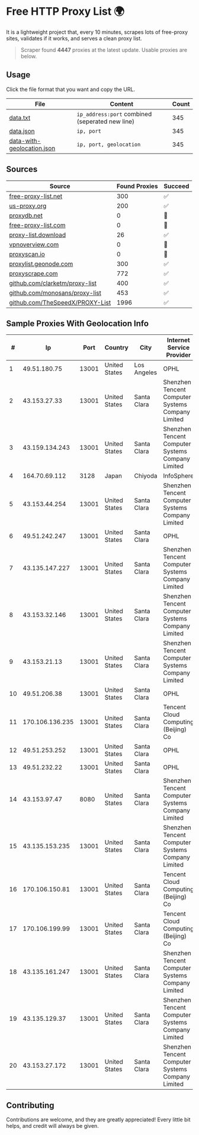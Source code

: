 
# Free HTTP Proxy List 🌍

It is a lightweight project that, every 10 minutes, scrapes lots of free-proxy sites, validates if it works, and serves a clean proxy list.


> Scraper found **4447** proxies at the latest update. Usable proxies are below.

## Usage

Click the file format that you want and copy the URL.


|File|Content|Count|
|----|-------|-----|
|[data.txt](https://raw.githubusercontent.com/themiralay/Proxy-List-World/master/data.txt)|`ip_address:port` combined (seperated new line)|345|
|[data.json](https://raw.githubusercontent.com/themiralay/Proxy-List-World/master/data.json)|`ip, port`|345|
|[data-with-geolocation.json](https://raw.githubusercontent.com/themiralay/Proxy-List-World/master/data-with-geolocation.json)|`ip, port, geolocation`|345|

## Sources

|Source|Found Proxies|Succeed|
|------|-------------|-------|
|[free-proxy-list.net](https://free-proxy-list.net)|300|✅|
|[us-proxy.org](https://www.us-proxy.org)|200|✅|
|[proxydb.net](http://proxydb.net)|0|🚫|
|[free-proxy-list.com](https://free-proxy-list.com/?page=&port=&type%5B%5D=http&type%5B%5D=https&up_time=0&search=Search)|0|🚫|
|[proxy-list.download](https://www.proxy-list.download/HTTP)|26|✅|
|[vpnoverview.com](https://vpnoverview.com/privacy/anonymous-browsing/free-proxy-servers)|0|🚫|
|[proxyscan.io](https://www.proxyscan.io)|0|🚫|
|[proxylist.geonode.com](https://proxylist.geonode.com/api/proxy-list?limit=300&page=1&sort_by=lastChecked&sort_type=desc&protocols=http,https)|300|✅|
|[proxyscrape.com](https://api.proxyscrape.com/v2/?request=displayproxies&protocol=http&timeout=10000&country=all&ssl=all&anonymity=all)|772|✅|
|[github.com/clarketm/proxy-list](https://raw.githubusercontent.com/clarketm/proxy-list/master/proxy-list-raw.txt)|400|✅|
|[github.com/monosans/proxy-list](https://raw.githubusercontent.com/monosans/proxy-list/main/proxies/http.txt)|453|✅|
|[github.com/TheSpeedX/PROXY-List](https://raw.githubusercontent.com/TheSpeedX/PROXY-List/master/http.txt)|1996|✅|


## Sample Proxies With Geolocation Info

|#|Ip|Port|Country|City|Internet Service Provider|
|-|--|----|-------|----|-------------------------|
|1|49.51.180.75|13001|United States|Los Angeles|OPHL|
|2|43.153.27.33|13001|United States|Santa Clara|Shenzhen Tencent Computer Systems Company Limited|
|3|43.159.134.243|13001|United States|Santa Clara|Shenzhen Tencent Computer Systems Company Limited|
|4|164.70.69.112|3128|Japan|Chiyoda|InfoSphere|
|5|43.153.44.254|13001|United States|Santa Clara|Shenzhen Tencent Computer Systems Company Limited|
|6|49.51.242.247|13001|United States|Santa Clara|OPHL|
|7|43.135.147.227|13001|United States|Santa Clara|Shenzhen Tencent Computer Systems Company Limited|
|8|43.153.32.146|13001|United States|Santa Clara|Shenzhen Tencent Computer Systems Company Limited|
|9|43.153.21.13|13001|United States|Santa Clara|Shenzhen Tencent Computer Systems Company Limited|
|10|49.51.206.38|13001|United States|Santa Clara|OPHL|
|11|170.106.136.235|13001|United States|Santa Clara|Tencent Cloud Computing (Beijing) Co|
|12|49.51.253.252|13001|United States|Santa Clara|OPHL|
|13|49.51.232.22|13001|United States|Santa Clara|OPHL|
|14|43.153.97.47|8080|United States|Santa Clara|Shenzhen Tencent Computer Systems Company Limited|
|15|43.135.153.235|13001|United States|Santa Clara|Shenzhen Tencent Computer Systems Company Limited|
|16|170.106.150.81|13001|United States|Santa Clara|Tencent Cloud Computing (Beijing) Co|
|17|170.106.199.99|13001|United States|Santa Clara|Tencent Cloud Computing (Beijing) Co|
|18|43.135.161.247|13001|United States|Santa Clara|Shenzhen Tencent Computer Systems Company Limited|
|19|43.135.129.37|13001|United States|Santa Clara|Shenzhen Tencent Computer Systems Company Limited|
|20|43.153.27.172|13001|United States|Santa Clara|Shenzhen Tencent Computer Systems Company Limited|



## Contributing

Contributions are welcome, and they are greatly appreciated! Every
little bit helps, and credit will always be given.


